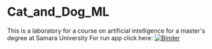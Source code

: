 # Cat_and_Dog_ML

This is a laboratory for a course on artificial intelligence for a master's degree at Samara University
For run app click here: [![Binder](https://mybinder.org/badge_logo.svg)](https://mybinder.org/v2/gh/MikhailKalikin/Cat_and_Dog_ML.git/HEAD?labpath=ccn.ipynb)
